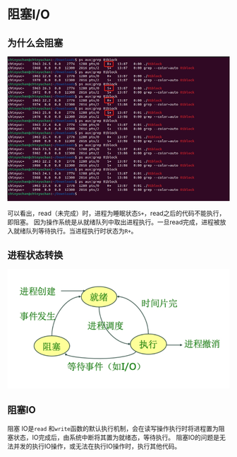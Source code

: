 # 阻塞I/O

## 为什么会阻塞

![block](../pics/01block.png)

可以看出，read（未完成）时，进程为睡眠状态`S+`，read之后的代码不能执行，即阻塞。
因为操作系统是从就绪队列中取出进程执行。一旦read完成，进程被放入就绪队列等待执行。当进程执行时状态为`R+`。

## 进程状态转换

![procstate](../pics/procstate.png)

## 阻塞IO

阻塞 IO是`read` 和`write`函数的默认执行机制，会在读写操作执行时将进程置为阻塞状态，IO完成后，由系统中断将其置为就绪态，等待执行。
阻塞IO的问题是无法并发的执行IO操作，或无法在执行IO操作时，执行其他代码。


